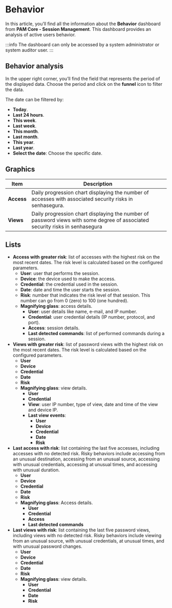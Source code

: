 # Behavior

In this article, you’ll find all the information about the **Behavior** dashboard from **PAM Core - Session Management**. This dashboard provides an analysis of active users behavior.

 :::info
The dashboard can only be accessed by a system administrator or system auditor user.
:::

## Behavior analysis

In the upper right corner, you’ll find the field that represents the period of the displayed data. Choose the period and click on the **funnel** icon to filter the data.

The date can be filtered by:

* **Today**.
* **Last 24 hours**.
* **This week**.
* **Last week**.
* **This month**.
* **Last month**.
* **This year**.
* **Last year**.
* **Select the date**: Choose the specific date.

## Graphics

**Item**|**Description**
|---|---|
**Access**|Daily progression chart displaying the number of accesses with associated security risks in senhasegura.
**Views**|Daily progression chart displaying the number of password views with some degree of associated security risks in senhasegura


## Lists

* **Access with greater risk**: list of accesses with the highest risk on the most recent dates. The risk level is calculated based on the configured parameters.
    * **User**: user that performs the session.
    * **Device**: the device used to make the access.
    * **Credential**: the credential used in the session.
    * **Date**: date and time the user starts the session.
    * **Risk**: number that indicates the risk level of that session. This number can go from 0 (zero) to 100 (one hundred).
    * **Magnifying glass**: access details. 
        * **User**: user details like name, e-mail, and IP number.
        * **Credential**: user credential details (IP number, protocol, and port).
        * **Access**: session details.
        * **Last detected commands**: list of performed commands during a session.
* **Views with greater risk**: list of password views with the highest risk on the most recent dates. The risk level is calculated based on the configured parameters.
    * **User**
    * **Device**
    * **Credential**
    * **Date**
    * **Risk**
    * **Magnifying glass**: view details.
        * **User**
        * **Credential**
        * **View**: user IP number, type of view, date and time of the view and device IP.
        * **Last view events**:
            * **User** 
            * **Device**
            * **Credential**
            * **Date**
            * **Risk**
* **Last access with risk**: list containing the last five accesses, including accesses with no detected risk. Risky behaviors include accessing from an unusual destination, accessing from an unusual source, accessing with unusual credentials, accessing at unusual times, and accessing with unusual duration.
    * **User**
    * **Device**
    * **Credential**
    * **Date**
    * **Risk**
    * **Magnifying glass**: Access details.
        * **User**
        * **Credential**
        * **Access**
        * **Last detected commands**
* **Last views with risk**: list containing the last five password views, including views with no detected risk. Risky behaviors include viewing from an unusual source, with unusual credentials, at unusual times, and with unusual password changes.
    * **User**
    * **Device**
    * **Credential**
    * **Date**
    * **Risk**
    * **Magnifying glass**: view details.
        * **User**
        * **Credential**
        * **Date**
        * **Risk**

